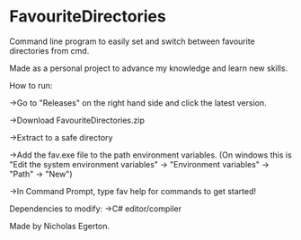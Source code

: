 # FavouriteDirectories
Command line program to easily set and switch between favourite directories from cmd.

Made as a personal project to advance my knowledge and learn new skills.

How to run:

->Go to "Releases" on the right hand side and click the latest version.

->Download FavouriteDirectories.zip

->Extract to a safe directory

->Add the fav.exe file to the path environment variables.
(On windows this is "Edit the system environment variables" -> "Environment variables" -> "Path" -> "New")

->In Command Prompt, type fav help for commands to get started!

Dependencies to modify:
->C# editor/compiler

Made by Nicholas Egerton.
